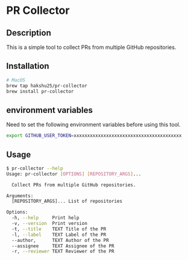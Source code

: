 # PR Collector

## Description

This is a simple tool to collect PRs from multiple GitHub repositories.

## Installation

```bash
# MacOS
brew tap hakshu25/pr-collector
brew install pr-collector
```

## environment variables

Need to set the following environment variables before using this tool.

```bash
export GITHUB_USER_TOKEN=xxxxxxxxxxxxxxxxxxxxxxxxxxxxxxxxxxxxxxxx
```

## Usage

```bash
$ pr-collector --help
Usage: pr-collector [OPTIONS] [REPOSITORY_ARGS]...

  Collect PRs from multiple GitHub repositories.

Arguments:
  [REPOSITORY_ARGS]... List of repositories

Options:
  -h, --help     Print help
  -v, --version  Print version
  -t, --title    TEXT Title of the PR
  -l, --label    TEXT Label of the PR
  --author,      TEXT Author of the PR
  --assignee     TEXT Assignee of the PR
  -r, --reviewer TEXT Reviewer of the PR
```
